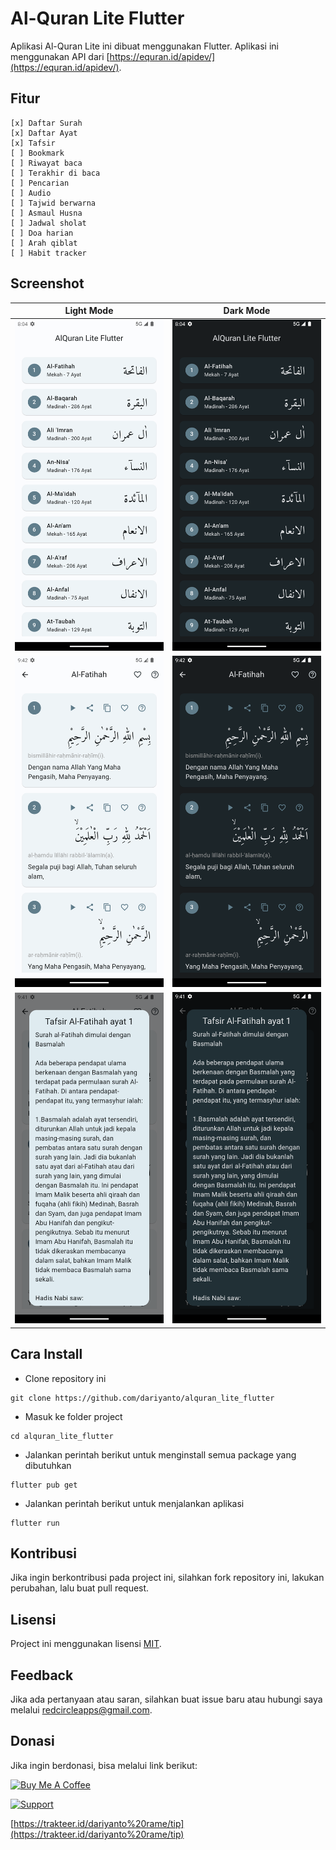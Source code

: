 # Al-Quran Lite Flutter

Aplikasi Al-Quran Lite ini dibuat menggunakan Flutter. Aplikasi ini menggunakan API dari [https://equran.id/apidev/](https://equran.id/apidev/).

## Fitur
    [x] Daftar Surah
    [x] Daftar Ayat
    [x] Tafsir
    [ ] Bookmark
    [ ] Riwayat baca
    [ ] Terakhir di baca
    [ ] Pencarian
    [ ] Audio
    [ ] Tajwid berwarna
    [ ] Asmaul Husna
    [ ] Jadwal sholat
    [ ] Doa harian
    [ ] Arah qiblat
    [ ] Habit tracker

## Screenshot

<!-- create 2 x 3 table with header Light Mode and Dark Mode -->
| Light Mode | Dark Mode |
|------------|-----------|
|![Screenshot](screenshot/light_surat.png)|![Screenshot](screenshot/dark_surat.png)|
|![Screenshot](screenshot/light_ayat.png)|![Screenshot](screenshot/dark_ayat.png)|
|![Screenshot](screenshot/light_tafsir.png)|![Screenshot](screenshot/dark_tafsir.png)|

## Cara Install
- Clone repository ini
```
git clone https://github.com/dariyanto/alquran_lite_flutter
```

- Masuk ke folder project
```
cd alquran_lite_flutter
```

- Jalankan perintah berikut untuk menginstall semua package yang dibutuhkan
```
flutter pub get
```

- Jalankan perintah berikut untuk menjalankan aplikasi
```
flutter run
```

## Kontribusi

Jika ingin berkontribusi pada project ini, silahkan fork repository ini, lakukan perubahan, lalu buat pull request.

## Lisensi

Project ini menggunakan lisensi [MIT](LICENSE).

## Feedback
Jika ada pertanyaan atau saran, silahkan buat issue baru atau hubungi saya melalui [redcircleapps@gmail.com](mailto:redcircleapps@gmail.com).

## Donasi
Jika ingin berdonasi, bisa melalui link berikut:

<a href="https://www.buymeacoffee.com/dariyan0078"><img src="https://cdn.buymeacoffee.com/buttons/v2/default-yellow.png" alt="Buy Me A Coffee" width="200"></a>

<a href="https://trakteer.id/dariyanto%20rame/tip"><img src="https://trakteer.id/images/v2/trakteer-logo-circle.png" alt="Support" width="80">
</a>

[https://trakteer.id/dariyanto%20rame/tip](https://trakteer.id/dariyanto%20rame/tip)